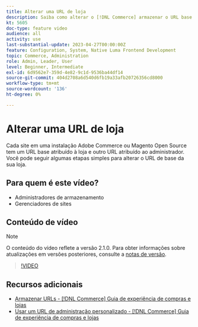 ```yaml
---
title: Alterar uma URL de loja
description: Saiba como alterar o [!DNL Commerce] armazenar o URL base no Administrador.
kt: 5605
doc-type: feature video
audience: all
activity: use
last-substantial-update: 2023-04-27T00:00:00Z
feature: Configuration, System, Native Luma Frontend Development
topic: Commerce, Administration
role: Admin, Leader, User
level: Beginner, Intermediate
exl-id: 6d9562e7-359d-4e82-9c1d-9536ba44df14
source-git-commit: 404d2708a6d540d6fb19a33afb20726356cd8000
workflow-type: tm+mt
source-wordcount: '136'
ht-degree: 0%

---
```


# Alterar uma URL de loja

Cada site em uma instalação Adobe Commerce ou Magento Open Source tem um URL base atribuído à loja e outro URL atribuído ao administrador. Você pode seguir algumas etapas simples para alterar o URL de base da sua loja.

## Para quem é este vídeo?

- Administradores de armazenamento
- Gerenciadores de sites

## Conteúdo de vídeo

>[!NOTE]
>
>O conteúdo do vídeo reflete a versão 2.1.0. Para obter informações sobre atualizações em versões posteriores, consulte a [notas de versão](https://experienceleague.adobe.com/docs/commerce-operations/release/notes/overview.html).

>[!VIDEO](https://video.tv.adobe.com/v/35488?quality=12&learn=on)

## Recursos adicionais

- [Armazenar URLs - [!DNL Commerce] Guia de experiência de compras e lojas](https://experienceleague.adobe.com/docs/commerce-admin/stores-sales/site-store/store-urls.html)
- [Usar um URL de administração personalizado - [!DNL Commerce] Guia de experiência de compras e lojas](https://experienceleague.adobe.com/docs/commerce-admin/stores-sales/site-store/store-urls.html#use-a-custom-admin-url)
